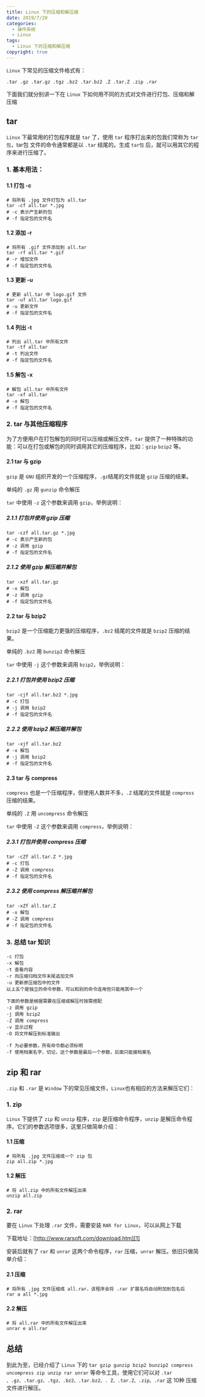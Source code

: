 ```yaml
---
title: Linux 下的压缩和解压缩
date: 2019/7/20
categories:
  - 操作系统
  - Linux
tags:
  - Linux 下的压缩和解压缩
copyright: true
---
```


`Linux` 下常见的压缩文件格式有：

```
.tar .gz .tar.gz .tgz .bz2 .tar.bz2 .Z .tar.Z .zip .rar
```

下面我们就分别讲一下在 `Linux` 下如何用不同的方式对文件进行打包、压缩和解压缩

## tar

`Linux` 下最常用的打包程序就是 `tar` 了，使用 `tar` 程序打出来的包我们常称为 `tar包`，tar包 文件的命令通常都是以 `.tar` 结尾的。生成 `tar包` 后，就可以用其它的程序来进行压缩了。

### 1. 基本用法：

#### 1.1 打包 -c

```
# 将所有 .jpg 文件打包为 all.tar
tar -cf all.tar *.jpg
# -c 表示产生新的包
# -f 指定包的文件名
```

#### 1.2 添加 -r

```
# 将所有 .gif 文件添加到 all.tar
tar -rf all.tar *.gif
# -r 增加文件
# -f 指定包的文件名
```

#### 1.3 更新 -u

```
# 更新 all.tar 中 logo.gif 文件
tar -uf all.tar logo.gif
# -u 更新文件
# -f 指定包的文件名
```

#### 1.4 列出 -t

```
# 列出 all.tar 中所有文件
tar -tf all.tar
# -t 列出文件
# -f 指定包的文件名
```

#### 1.5 解包 -x

```
# 解包 all.tar 中所有文件
tar -xf all.tar
# -x 解包
# -f 指定包的文件名
```

### 2. tar 与其他压缩程序

为了方便用户在打包解包的同时可以压缩或解压文件，`tar` 提供了一种特殊的功能：可以在打包或解包的同时调用其它的压缩程序，比如：`gzip` `bzip2` 等。

#### 2.1 tar 与 gzip

`gzip` 是 `GNU` 组织开发的一个压缩程序，`.gz`结尾的文件就是 `gzip` 压缩的结果。

单纯的 `.gz` 用 `gunzip` 命令解压

`tar` 中使用 `-z` 这个参数来调用 `gzip`，举例说明：

##### 2.1.1 打包并使用 gzip 压缩

```
tar -czf all.tar.gz *.jpg
# -c 表示产生新的包
# -z 调用 gzip
# -f 指定包的文件名
```

##### 2.1.2 使用 gzip 解压缩并解包

```
tar -xzf all.tar.gz
# -x 解包
# -z 调用 gzip
# -f 指定包的文件名
```


#### 2.2 tar 与 bzip2

`bzip2` 是一个压缩能力更强的压缩程序，`.bz2` 结尾的文件就是 `bzip2` 压缩的结果。

单纯的 `.bz2` 用 `bunzip2` 命令解压

`tar` 中使用 `-j` 这个参数来调用 `bzip2`，举例说明：

##### 2.2.1 打包并使用 bzip2 压缩

```
tar -cjf all.tar.bz2 *.jpg
# -c 打包
# -j 调用 bzip2
# -f 指定包的文件名
```

##### 2.2.2 使用 bzip2 解压缩并解包

```
tar -xjf all.tar.bz2
# -x 解包
# -j 调用 bzip2
# -f 指定包的文件名
```

#### 2.3 tar 与 compress 

`compress` 也是一个压缩程序，但使用人数并不多，`.Z` 结尾的文件就是 `compress` 压缩的结果。

单纯的 `.Z` 用 `uncompress` 命令解压

`tar` 中使用 `-Z` 这个参数来调用 `compress`，举例说明：

##### 2.3.1 打包并使用 compress 压缩

```
tar -cZf all.tar.Z *.jpg
# -c 打包
# -Z 调用 compress
# -f 指定包的文件名
```

##### 2.3.2 使用 compress 解压缩并解包

```
tar -xZf all.tar.Z
# -x 解包
# -Z 调用 compress
# -f 指定包的文件名
```

### 3. 总结 tar 知识

```
-c 打包
-x 解包 
-t 查看内容 
-r 向压缩归档文件末尾追加文件 
-u 更新原压缩包中的文件
以上五个是独立的命令参数，可以和别的命令连用但只能用其中一个

下面的参数是根据需要在压缩或解压时按需搭配
-z 调用 gzip 
-j 调用 bzip2 
-Z 调用 compress 
-v 显示过程 
-O 将文件解压到标准输出 

-f 为必要参数，所有命令都必须标明
-f 使用档案名字，切记，这个参数是最后一个参数，后面只能接档案名 
```

## zip 和 rar

`.zip` 和 `.rar` 是 `Window` 下的常见压缩文件，`Linux`也有相应的方法来解压它们：

### 1. zip 

`Linux` 下提供了 `zip` 和 `unzip` 程序，`zip` 是压缩命令程序，`unzip` 是解压命令程序。它们的参数选项很多，这里只做简单介绍：

#### 1.1 压缩

```
# 将所有 .jpg 文件压缩成一个 zip 包
zip all.zip *.jpg
```

#### 1.2 解压

```
# 将 all.zip 中的所有文件解压出来
unzip all.zip
```

### 2. rar

要在 `Linux` 下处理 `.rar` 文件，需要安装 `RAR for Linux`，可以从网上下载

下载地址：[http://www.rarsoft.com/download.htm][1]

安装后就有了 `rar` 和 `unrar` 这两个命令程序，`rar` 压缩，`unrar` 解压。依旧只做简单介绍：

#### 2.1 压缩

```
# 将所有 .jpg 文件压缩成 all.rar，该程序会将 .rar 扩展名将自动附加到包名后
rar a all *.jpg
```

#### 2.2 解压

```
# 将 all.rar 中的所有文件解压出来
unrar e all.rar
```

## 总结

到此为至，已经介绍了 `Linux` 下的 `tar gzip gunzip bzip2 bunzip2 compress uncompress zip unzip rar unrar` 等命令工具，使用它们可以对 `.tar 、.gz、.tar.gz、.tgz、.bz2、.tar.bz2、. Z、.tar.Z、.zip、.rar` 这 10种 压缩文件进行解压。


[1]: http://www.rarsoft.com/download.htm